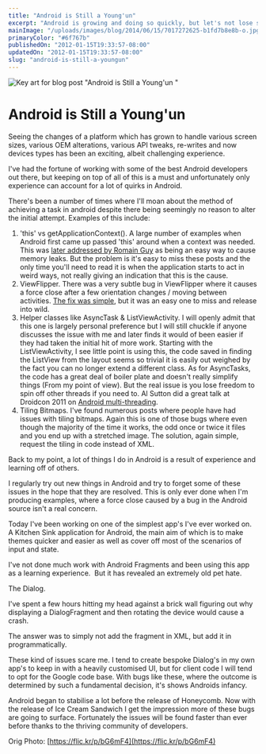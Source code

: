 ```yaml
---
title: "Android is Still a Young'un"
excerpt: "Android is growing and doing so quickly, but let's not lose sight of the fact that it's still relatively young."
mainImage: "/uploads/images/blog/2014/06/15/7017272625-b1fd7b8e8b-o.jpg"
primaryColor: "#6f767b"
publishedOn: "2012-01-15T19:33:57-08:00"
updatedOn: "2012-01-15T19:33:57-08:00"
slug: "android-is-still-a-youngun"
---
```

![Key art for blog post "Android is Still a Young'un "](/uploads/images/blog/2014/06/15/7017272625-b1fd7b8e8b-o.jpg)

# Android is Still a Young'un 

Seeing the changes of a platform which has grown to handle various screen sizes, various OEM alterations, various API tweaks, re-writes and now devices types has been an exciting, albeit challenging experience. 

I've had the fortune of working with some of the best Android developers out there, but keeping on top of all of this is a must and unfortunately only experience can account for a lot of quirks in Android. 

There's been a number of times where I'll moan about the method of achieving a task in android despite there being seemingly no reason to alter the initial attempt. Examples of this include: 

  1. 'this' vs getApplicationContext(). A large number of examples when Android first came up passed 'this' around when a context was needed. This was [later addressed by Romain Guy](http://android-developers.blogspot.com/2009/01/avoiding-memory-leaks.html) as being an easy way to cause memory leaks. But the problem is it's easy to miss these posts and the only time you'll need to read it is when the application starts to act in weird ways, not really giving an indication that this is the cause.
  2. ViewFlipper. There was a very subtle bug in ViewFlipper where it causes a force close after a few orientation changes / moving between activities. [The fix was simple](http://daniel-codes.blogspot.com/2010/05/viewflipper-receiver-not-registered.html), but it was an easy one to miss and release into wild.
  3. Helper classes like AsyncTask & ListViewActivity. I will openly admit that this one is largely personal preference but I will still chuckle if anyone discusses the issue with me and later finds it would of been easier if they had taken the initial hit of more work. Starting with the ListViewActivity, I see little point is using this, the code saved in finding the ListView from the layout seems so trivial it is easily out weighed by the fact you can no longer extend a different class. As for AsyncTasks, the code has a great deal of boiler plate and doesn't really simplify things (From my point of view). But the real issue is you lose freedom to spin off other threads if you need to. Al Sutton did a great talk at Droidcon 2011 on [Android multi-threading](http://skillsmatter.com/podcast/home/concurrency-and-multi-core-honeycomb).
  4. Tiling Bitmaps. I've found numerous posts where people have had issues with tiling bitmaps. Again this is one of those bugs where even though the majority of the time it works, the odd once or twice it files and you end up with a stretched image. The solution, again simple, request the tiling in code instead of XML.
  
Back to my point, a lot of things I do in Android is a result of experience and learning off of others. 

I regularly try out new things in Android and try to forget some of these issues in the hope that they are resolved. This is only ever done when I'm producing examples, where a force close caused by a bug in the Android source isn't a real concern. 

Today I've been working on one of the simplest app's I've ever worked on. A Kitchen Sink application for Android, the main aim of which is to make themes quicker and easier as well as cover off most of the scenarios of input and state.

I've not done much work with Android Fragments and been using this app as a learning experience.  But it has revealed an extremely old pet hate. 

The Dialog. 

I've spent a few hours hitting my head against a brick wall figuring out why displaying a DialogFragment and then rotating the device would cause a crash. 

The answer was to simply not add the fragment in XML, but add it in programmatically. 

These kind of issues scare me. I tend to create bespoke Dialog's in my own app's to keep in with a heavily customised UI, but for client code I will tend to opt for the Google code base. With bugs like these, where the outcome is determined by such a fundamental decision, it's shows Androids infancy. 

Android began to stabilise a lot before the release of Honeycomb. Now with the release of Ice Cream Sandwich I get the impression more of these bugs are going to surface. Fortunately the issues will be found faster than ever before thanks to the thriving community of developers. 

Orig Photo: [https://flic.kr/p/bG6mF4](https://flic.kr/p/bG6mF4)
